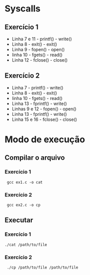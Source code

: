 # Syscalls

## Exercício 1

- Linha 7 e 11 - printf() - write() 
- Linha 8 - exit() - exit()
- Linha 9 - fopen() - open()
- linha 10 - fgets() - read()
- Linha 12 - fclose() - close()

## Exercício 2

- Linha 7 - printf() - write() 
- Linha 8 - exit() - exit()
- linha 10 - fgets() - read()
- Linha 13 - fprintf() - write()
- Linhas 9 e 12 - fopen() - open()
- Linha 13 - fprintf() - write()
- Linha 15 e 16 - fclose() - close()

# Modo de execução

## Compilar o arquivo

### Exercício 1

``` gcc ex1.c -o cat```

### Exercício 2

``` gcc ex2.c -o cp```

## Executar 


### Exercício 1

``` ./cat /path/to/file ```

### Exercício 2

``` ./cp /path/to/file /path/to/file```